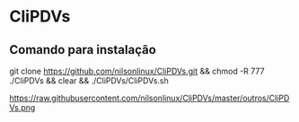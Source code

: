 # CliPDVs
## Comando para instalação 
git clone https://github.com/nilsonlinux/CliPDVs.git && chmod -R 777 ./CliPDVs && clear && ./CliPDVs/CliPDVs.sh

https://raw.githubusercontent.com/nilsonlinux/CliPDVs/master/outros/CliPDVs.png
